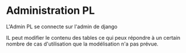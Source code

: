 
# Administration  PL 


L'Admin PL  se connecte sur l'admin de django 

IL peut modifier le contenu des tables ce qui peux répondre à un certain nombre de cas d'utilisation 
que la modélisation n'a pas prévue.


 
